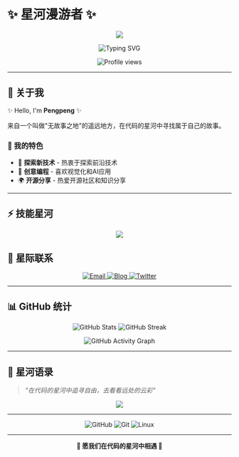 # ✨ 星河漫游者 ✨

<p align="center">
  <img src="https://capsule-render.vercel.app/api?type=star&color=0:6e7fd7,100:a2d9ff&height=120&section=header&text=星河漫游者&fontSize=40&animation=twinkling" />
</p>

<p align="center">
  <img src="https://readme-typing-svg.demolab.com?font=Fira+Code&size=28&pause=1000&color=09C6F9&center=true&vCenter=true&width=600&lines=🚀+探索宇宙边界;🌌+在代码的星河中追寻自由;✨+去看看远处的云彩" alt="Typing SVG" />
</p>

<p align="center">
  <img src="https://komarev.com/ghpvc/?username=webvs2&color=09C6F9&style=for-the-badge" alt="Profile views" />
</p>

---

## 🌟 关于我

✨ Hello, I'm **Pengpeng** ✨

来自一个叫做"无故事之地"的遥远地方，在代码的星河中寻找属于自己的故事。

### 🚀 我的特色

- 🚀 **探索新技术** - 热衷于探索前沿技术
- 🎨 **创意编程** - 喜欢视觉化和AI应用
- 🌍 **开源分享** - 热爱开源社区和知识分享

---

## ⚡ 技能星河

<p align="center">
  <img src="https://skillicons.dev/icons?i=python,javascript,typescript,vue,react,nodejs,docker,kubernetes,aws,git,linux,mongodb,postgresql,redis,nginx" />
</p>



## 🌟 星际联系

<p align="center">
  <a href="mailto:your@email.com">
    <img src="https://img.shields.io/badge/-Email-D14836?style=for-the-badge&logo=gmail&logoColor=white" alt="Email" />
  </a>
  <a href="https://your-blog.com">
    <img src="https://img.shields.io/badge/-Blog-21759B?style=for-the-badge&logo=wordpress&logoColor=white" alt="Blog" />
  </a>
  <a href="https://twitter.com/yourusername">
    <img src="https://img.shields.io/badge/-Twitter-1DA1F2?style=for-the-badge&logo=twitter&logoColor=white" alt="Twitter" />
  </a>
</p>

---

## 📊 GitHub 统计

<p align="center">
  <img src="https://github-readme-stats.vercel.app/api?username=webvs2&show_icons=true&theme=radical&hide_border=true" alt="GitHub Stats" />
  <img src="https://github-readme-streak-stats.herokuapp.com/?user=webvs2&theme=radical&hide_border=true" alt="GitHub Streak" />
</p>

<p align="center">
  <img src="https://github-readme-activity-graph.vercel.app/graph?username=webvs2&theme=radical&hide_border=true" alt="GitHub Activity Graph" />
</p>

---

## 🌌 星河语录

> *"在代码的星河中追寻自由，去看看远处的云彩"*

<p align="center">
  <img src="https://capsule-render.vercel.app/api?type=waving&color=gradient&height=100&section=footer&text=感谢访问我的星河&fontSize=20" />
</p>

---

<div align="center">
  
  ![GitHub](https://img.shields.io/badge/GitHub-100000?style=for-the-badge&logo=github&logoColor=white)
  ![Git](https://img.shields.io/badge/Git-F05032?style=for-the-badge&logo=git&logoColor=white)
  ![Linux](https://img.shields.io/badge/Linux-FCC624?style=for-the-badge&logo=linux&logoColor=black)
  
</div>

---

<p align="center">
  <strong>🌟 愿我们在代码的星河中相遇 🌟</strong>
</p>
